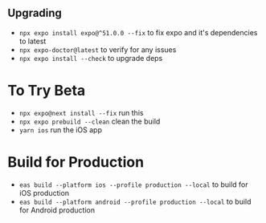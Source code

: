 ## Upgrading

- `npx expo install expo@^51.0.0 --fix` to fix expo and it's dependencies to latest
- `npx expo-doctor@latest` to verify for any issues
- `npx expo install --check` to upgrade deps

# To Try Beta
- `npx expo@next install --fix` run this
- `npx expo prebuild --clean` clean the build
- `yarn ios` run the iOS app

# Build for Production

- `eas build --platform ios --profile production --local` to build for iOS production
- `eas build --platform android --profile production --local` to build for Android production
